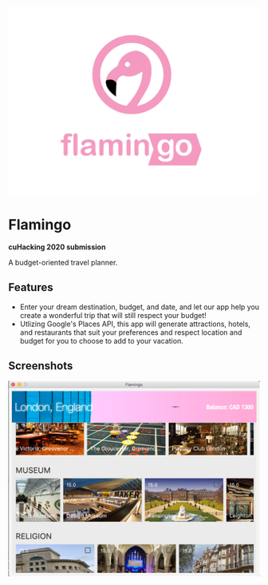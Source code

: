![logo](thumbnail.jpg)

# Flamingo
**cuHacking 2020 submission**

A budget-oriented travel planner.

## Features
- Enter your dream destination, budget, and date, and let our app help you create a wonderful trip that will still respect your budget!
- Utlizing Google's Places API, this app will generate attractions, hotels, and restaurants that suit your preferences and respect location and budget for you to choose to add to your vacation.

## Screenshots
![location screen](locationScreen.png)
